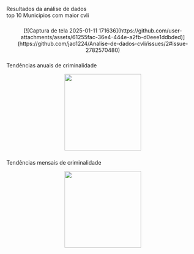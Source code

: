 <p align="left">Resultados da análise de dados<br>top 10 Municipios com maior cvli</p>

###

<div align="center">
[![Captura de tela 2025-01-11 171636](https://github.com/user-attachments/assets/61255fac-36e4-444e-a2fb-d0eee1ddbded)](https://github.com/jao1224/Analise-de-dados-cvli/issues/2#issue-2782570480)
</div>

###


###
<p align="left">Tendências anuais de criminalidade</p>

<div align="center">
  <img height="200" src="C:\Users\Windows\Pictures\Screenshots\Captura de tela 2025-01-11 173738.png"  />
</div>

###

###
<p align="left">Tendências mensais de criminalidade</p>

<div align="center">
  <img height="200" src="C:\Users\Windows\Pictures\Screenshots\Captura de tela 2025-01-11 173535.png"  />
</div>

###
